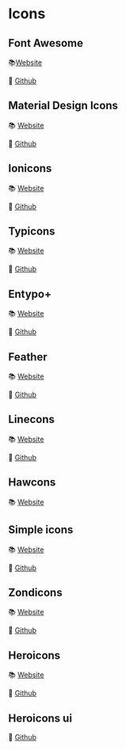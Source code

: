 # Icons

## Font Awesome
📚[Website](/fontawesome.com)

📎 [Github](https://github.com/FortAwesome/Font-Awesome)

## Material Design Icons
📚 [Website](https://material.io/tools/icons/)

📎 [Github](https://google.github.io/material-design-icons/)

## Ionicons
📚 [Website](https://ionicons.com/)

📎 [Github](https://github.com/ionic-team/ionicons)

## Typicons
📚 [Website](http://s-ings.com/typicons/)

📎 [Github](https://github.com/stephenhutchings/typicons.font)

## Entypo+
📚 [Website](http://www.entypo.com/)

📎 [Github](https://github.com/danielbruce/entypo)

## Feather
📚 [Website](https://feathericons.com/)

📎 [Github](https://github.com/feathericons/feather)

## Linecons
📚 [Website](http://fontello.github.io/linecons.font/demo.html)

📎 [Github](https://github.com/fontello/linecons.font)

## Hawcons
📚 [Website](http://hawcons.com/)

## Simple icons
📚 [Website](https://simpleicons.org/)

📎 [Github](https://github.com/simple-icons/simple-icons)

## Zondicons
📚 [Website](https://www.zondicons.com/)

📎 [Github](https://github.com/sschoger/zondicons)

## Heroicons
📚 [Website](https://www.heroicons.com/)

📎 [Github](https://github.com/sschoger/heroicons)

## Heroicons ui
📎 [Github](https://github.com/sschoger/heroicons-ui)








